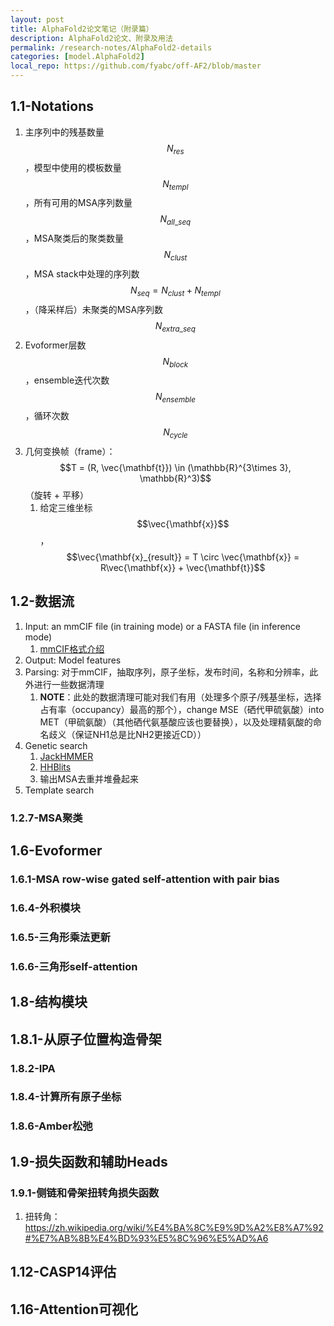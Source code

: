```yaml
---
layout: post
title: AlphaFold2论文笔记（附录篇）
description: AlphaFold2论文、附录及用法
permalink: /research-notes/AlphaFold2-details
categories: [model.AlphaFold2]
local_repo: https://github.com/fyabc/off-AF2/blob/master
---
```


## 1.1-Notations

1. 主序列中的残基数量$$N_{res}$$，模型中使用的模板数量$$N_{templ}$$，所有可用的MSA序列数量$$N_{all\_seq}$$，MSA聚类后的聚类数量$$N_{clust}$$，MSA stack中处理的序列数$$N_{seq} = N_{clust} + N_{templ}$$，（降采样后）未聚类的MSA序列数$$N_{extra\_seq}$$
2. Evoformer层数$$N_{block}$$，ensemble迭代次数$$N_{ensemble}$$，循环次数$$N_{cycle}$$
3. 几何变换帧（frame）：$$T = (R, \vec{\mathbf{t}}) \in (\mathbb{R}^{3\times 3}, \mathbb{R}^3)$$ （旋转 + 平移）
   1. 给定三维坐标$$\vec{\mathbf{x}}$$，$$\vec{\mathbf{x}_{result}} = T \circ \vec{\mathbf{x}} = R\vec{\mathbf{x}} + \vec{\mathbf{t}}$$

## 1.2-数据流

1. Input: an mmCIF file (in training mode) or a FASTA file (in inference mode)
   1. [mmCIF格式介绍](https://pdb101.rcsb.org/learn/guide-to-understanding-pdb-data/beginner%E2%80%99s-guide-to-pdb-structures-and-the-pdbx-mmcif-format)
2. Output: Model features
3. Parsing: 对于mmCIF，抽取序列，原子坐标，发布时间，名称和分辨率，此外进行一些数据清理
   1. **NOTE**：此处的数据清理可能对我们有用（处理多个原子/残基坐标，选择占有率（occupancy）最高的那个），change MSE（硒代甲硫氨酸）into MET（甲硫氨酸）（其他硒代氨基酸应该也要替换），以及处理精氨酸的命名歧义（保证NH1总是比NH2更接近CD））
4. Genetic search
   1. [JackHMMER](http://eddylab.org/software/hmmer/Userguide.pdf)
   2. [HHBlits](http://sysbio.rnet.missouri.edu/bdm_download/DeepRank_db_tools/tools/DNCON2/hhsuite-2.0.16-linux-x86_64/hhsuite-userguide.pdf)
   3. 输出MSA去重并堆叠起来
5. Template search

### 1.2.7-MSA聚类

## 1.6-Evoformer

### 1.6.1-MSA row-wise gated self-attention with pair bias

### 1.6.4-外积模块

### 1.6.5-三角形乘法更新

### 1.6.6-三角形self-attention

## 1.8-结构模块

## 1.8.1-从原子位置构造骨架

### 1.8.2-IPA

### 1.8.4-计算所有原子坐标

### 1.8.6-Amber松弛

## 1.9-损失函数和辅助Heads

### 1.9.1-侧链和骨架扭转角损失函数

1. 扭转角：<https://zh.wikipedia.org/wiki/%E4%BA%8C%E9%9D%A2%E8%A7%92#%E7%AB%8B%E4%BD%93%E5%8C%96%E5%AD%A6>

## 1.12-CASP14评估

## 1.16-Attention可视化
